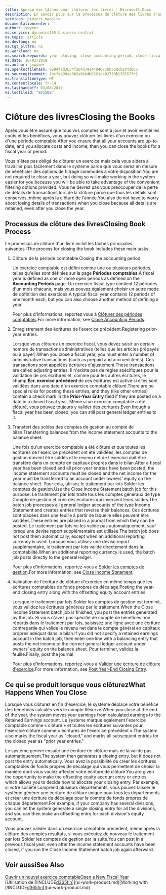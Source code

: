 ```yaml
---
title: Aperçu des tâches pour clôturer les livres | Microsoft Docs
description: En savoir plus sur le processus de clôture des livres d'un exercice ou d'une période fiscale, et ce qui a lieu après la clôture à la fin d'un exercice.
services: project-madeira
documentationcenter: ''
author: jswymer
ms.service: dynamics365-business-central
ms.topic: article
ms.devlang: na
ms.tgt_pltfrm: na
ms.workload: na
ms.search.keywords: year closing, close accounting period, close fiscal year, bank account detailed trial balance
ms.date: 10/01/2018
ms.author: jswymer
ms.openlocfilehash: 6894fad3654f204d79144946776b36dcb2d43665
ms.sourcegitcommit: 1bcfaa99ea302e6b84b8361ca02730b135557fc1
ms.translationtype: HT
ms.contentlocale: fr-CH
ms.lasthandoff: 03/08/2019
ms.locfileid: "821502"
---
```

# <a name="closing-the-books"></a><span data-ttu-id="91498-103">Clôture des livres</span><span class="sxs-lookup"><span data-stu-id="91498-103">Closing the Books</span></span>
<span data-ttu-id="91498-104">Après vous être assuré que tous vos comptes sont à jour et avoir ventilé les coûts et les bénéfices, vous pouvez clôturer les livres d'un exercice ou d'une période comptable.</span><span class="sxs-lookup"><span data-stu-id="91498-104">After you ensure that all your accounts are up-to-date, and you allocate costs and income, then you can close the books for a fiscal year or period.</span></span>

<span data-ttu-id="91498-105">Vous n'êtes pas obligé de clôturer un exercice mais cela vous aidera à travailler plus facilement dans le système parce que vous serez en mesure de bénéficier des options de filtrage commodes à votre disposition.</span><span class="sxs-lookup"><span data-stu-id="91498-105">You are not required to close a year, but doing so will make working in the system easier for you because you will be able to take advantage of the convenient filtering options provided.</span></span> <span data-ttu-id="91498-106">Vous ne devrez pas vous préoccuper de la perte de détails de transactions lors de la clôture parce que tous les détails sont conservés, même après la clôture de l'année.</span><span class="sxs-lookup"><span data-stu-id="91498-106">You also do not have to worry about losing details of transactions when you close because all details are retained, even after you close the year.</span></span>

## <a name="closing-book-process"></a><span data-ttu-id="91498-107">Processus de clôture des livres</span><span class="sxs-lookup"><span data-stu-id="91498-107">Closing Book Process</span></span>
<span data-ttu-id="91498-108">Le processus de clôture d'un livre inclut les tâches principales suivantes :</span><span class="sxs-lookup"><span data-stu-id="91498-108">The process for closing the book includes these main tasks:</span></span>

1. <span data-ttu-id="91498-109">Clôture de la période comptable.</span><span class="sxs-lookup"><span data-stu-id="91498-109">Closing the accounting period.</span></span>

    <span data-ttu-id="91498-110">Un exercice comptable est défini comme une ou plusieurs périodes, telles qu'elles sont définies sur la page **Périodes comptables**.</span><span class="sxs-lookup"><span data-stu-id="91498-110">A fiscal year is defined as one or more open periods as defined on the **Accounting Periods** page.</span></span> <span data-ttu-id="91498-111">Un exercice fiscal type contient 12 périodes d'un mois chacune, mais vous pouvez également choisir un autre mode de définition des exercices.</span><span class="sxs-lookup"><span data-stu-id="91498-111">A typical fiscal year contains 12 periods of one month each, but you can also choose another method of defining a year.</span></span>

    <span data-ttu-id="91498-112">Pour plus d'informations, reportez vous à [Clôturer des périodes comptables](year-close-account-periods.md).</span><span class="sxs-lookup"><span data-stu-id="91498-112">For more information, see [Close Accounting Periods](year-close-account-periods.md).</span></span>
2. <span data-ttu-id="91498-113">Enregistrement des écritures de l'exercice précédent.</span><span class="sxs-lookup"><span data-stu-id="91498-113">Registering prior-year entries.</span></span>

    <span data-ttu-id="91498-114">Lorsque vous clôturez un exercice fiscal, vous devez saisir un certain nombre de transactions administratives (telles que les articles prépayés ou à payer).</span><span class="sxs-lookup"><span data-stu-id="91498-114">When you close a fiscal year, you must enter a number of administrative transactions (such as prepaid and accrued items).</span></span> <span data-ttu-id="91498-115">Ces transactions sont appelées écritures d'ajustement.</span><span class="sxs-lookup"><span data-stu-id="91498-115">These transactions are called adjusting entries.</span></span> <span data-ttu-id="91498-116">Il n'existe pas de règles spécifiques pour la validation de ces écritures et, comme pour les autres écritures, le champ **Écr. exercice précédent** de ces écritures est activé si elles sont validées dans une date d'un exercice comptable clôturé.</span><span class="sxs-lookup"><span data-stu-id="91498-116">There are no special rules for posting these entries, and they (like other entries) contain a check mark in the **Prior-Year Entry** field if they are posted on a date in a closed fiscal year.</span></span> <span data-ttu-id="91498-117">Même si un exercice comptable a été clôturé, vous pouvez toujours y valider des écritures.</span><span class="sxs-lookup"><span data-stu-id="91498-117">Even though a fiscal year has been closed, you can still post general ledger entries to it.</span></span>
3. <span data-ttu-id="91498-118">Transfert des soldes des comptes de gestion au compte de bilan.</span><span class="sxs-lookup"><span data-stu-id="91498-118">Transferring balances from the income statement accounts to the balance sheet.</span></span>

    <span data-ttu-id="91498-119">Une fois qu'un exercice comptable a été clôturé et que toutes les écritures de l'exercice précédent ont été validées, les comptes de gestion doivent être soldés et le revenu net de l'exercice doit être transféré dans un compte en capitaux propres dans le bilan.</span><span class="sxs-lookup"><span data-stu-id="91498-119">After a fiscal year has been closed and all prior-year entries have been posted, the income statement accounts must be closed and the net income for the year must be transferred to an account under owners' equity on the balance sheet.</span></span> <span data-ttu-id="91498-120">Pour cela, utilisez le traitement par lots Solder les comptes de gestion.</span><span class="sxs-lookup"><span data-stu-id="91498-120">Use the Close Income Statement batch job for this purpose.</span></span> <span data-ttu-id="91498-121">Le traitement par lots traite tous les comptes généraux de type Compte de gestion et crée des écritures qui inversent leurs soldes.</span><span class="sxs-lookup"><span data-stu-id="91498-121">The batch job processes all general ledger accounts of the type Income Statement and creates entries that reverse their balances.</span></span> <span data-ttu-id="91498-122">Ces écritures sont placées dans une feuille à partir de laquelle elles peuvent être validées.</span><span class="sxs-lookup"><span data-stu-id="91498-122">These entries are placed in a journal from which they can be posted.</span></span> <span data-ttu-id="91498-123">Le traitement par lots ne les valide pas automatiquement, sauf lorsqu'une devise report supplémentaire est utilisée.</span><span class="sxs-lookup"><span data-stu-id="91498-123">The batch job does not post them automatically, except when an additional reporting currency is used.</span></span> <span data-ttu-id="91498-124">Lorsque vous utilisez une devise report supplémentaire, le traitement par lots valide directement dans la comptabilité.</span><span class="sxs-lookup"><span data-stu-id="91498-124">When an additional reporting currency is used, the batch job posts directly to the general ledger.</span></span>

    <span data-ttu-id="91498-125">Pour plus d'informations, reportez-vous à [Solder les comptes de gestion](year-close-income-statement.md).</span><span class="sxs-lookup"><span data-stu-id="91498-125">For more information, see [Close Income Statement](year-close-income-statement.md).</span></span>
4. <span data-ttu-id="91498-126">Validation de l'écriture de clôture d'exercice en même temps que les écritures comptables de fonds propres de décalage.</span><span class="sxs-lookup"><span data-stu-id="91498-126">Posting the year-end closing entry along with the offsetting equity account entries.</span></span>

    <span data-ttu-id="91498-127">Lorsque le traitement par lots Solder les comptes de gestion est terminé, vous validez les écritures générées par le traitement.</span><span class="sxs-lookup"><span data-stu-id="91498-127">When the Close Income Statement batch job is finished, you post the entries generated by the job.</span></span> <span data-ttu-id="91498-128">Si vous n'avez pas spécifié de compte de bénéfices non répartis dans le traitement par lots, saisissez une ligne avec une écriture contrepartie qui valide le revenu net dans le compte général en capitaux propres adéquat dans le bilan.</span><span class="sxs-lookup"><span data-stu-id="91498-128">If you did not specify a retained earnings account in the batch job, then enter one line with a balancing entry that posts the net income to the correct general ledger account under owners' equity on the balance sheet.</span></span> <span data-ttu-id="91498-129">Pour terminer, validez la feuille.</span><span class="sxs-lookup"><span data-stu-id="91498-129">Finally, post the journal.</span></span>

    <span data-ttu-id="91498-130">Pour plus d'informations, reportez-vous à [Valider une écriture de clôture d'exercice](year-how-post-year-end-close-entry.md).</span><span class="sxs-lookup"><span data-stu-id="91498-130">For more information, see [Post Year-End Closing Entry](year-how-post-year-end-close-entry.md).</span></span>

## <a name="what-happens-when-you-close"></a><span data-ttu-id="91498-131">Ce qui se produit lorsque vous clôturez</span><span class="sxs-lookup"><span data-stu-id="91498-131">What Happens When You Close</span></span>
<span data-ttu-id="91498-132">Lorsque vous clôturez en fin d'exercice, le système déplace votre bénéfice des bénéfices calculés vers le compte Réserve.</span><span class="sxs-lookup"><span data-stu-id="91498-132">When you close at the end of the year, the system moves your earnings from calculated earnings to the Retained Earnings account.</span></span> <span data-ttu-id="91498-133">Le système marque également l'exercice comptable comme « clôturé » et toutes les écritures suivantes pour l'exercice clôturé comme « écritures de l'exercice précédent ».</span><span class="sxs-lookup"><span data-stu-id="91498-133">The system also marks the fiscal year as "closed," and marks all subsequent entries for the closed year as "prior year entries."</span></span>

<span data-ttu-id="91498-134">Le système génère ensuite une écriture de clôture mais ne la valide pas automatiquement.</span><span class="sxs-lookup"><span data-stu-id="91498-134">The system then generates a closing entry, but it does not post the entry automatically.</span></span> <span data-ttu-id="91498-135">Vous avez la possibilité de créer les écritures comptables de fonds propres de décalage qui vous permettent de choisir la manière dont vous voulez affecter votre écriture de clôture.</span><span class="sxs-lookup"><span data-stu-id="91498-135">You are given the opportunity to make the offsetting equity account entry or entries, which allows you to decide how to allocate your closing entry.</span></span> <span data-ttu-id="91498-136">Par exemple, si votre société comprend plusieurs départements, vous pouvez laisser le système générer une écriture de clôture unique pour tous les départements et créer une écriture de décalage pour le compte de fonds propres de chaque département.</span><span class="sxs-lookup"><span data-stu-id="91498-136">For example, if your company has several divisions, you can let the system generate a single closing entry for all the divisions, and you can then make an offsetting entry for each division's equity account.</span></span>

<span data-ttu-id="91498-137">Vous pouvez valider dans un exercice comptable précédent, même après la clôture des comptes résultats, si vous exécutez de nouveau le traitement par lots Solder les comptes de gestion par la suite.</span><span class="sxs-lookup"><span data-stu-id="91498-137">You can post in a previous fiscal year, even after the income statement accounts have been closed, if you run the Close Income Statement batch job again afterward.</span></span>

## <a name="see-also"></a><span data-ttu-id="91498-138">Voir aussi</span><span class="sxs-lookup"><span data-stu-id="91498-138">See Also</span></span>
[<span data-ttu-id="91498-139">Ouvrir un nouvel exercice comptable</span><span class="sxs-lookup"><span data-stu-id="91498-139">Open a New Fiscal Year</span></span>](finance-how-open-new-fiscal-year.md)  
<span data-ttu-id="91498-140">[Utilisation de [!INCLUDE[d365fin](includes/d365fin_md.md)]](ui-work-product.md)</span><span class="sxs-lookup"><span data-stu-id="91498-140">[Working with [!INCLUDE[d365fin](includes/d365fin_md.md)]](ui-work-product.md)</span></span>
